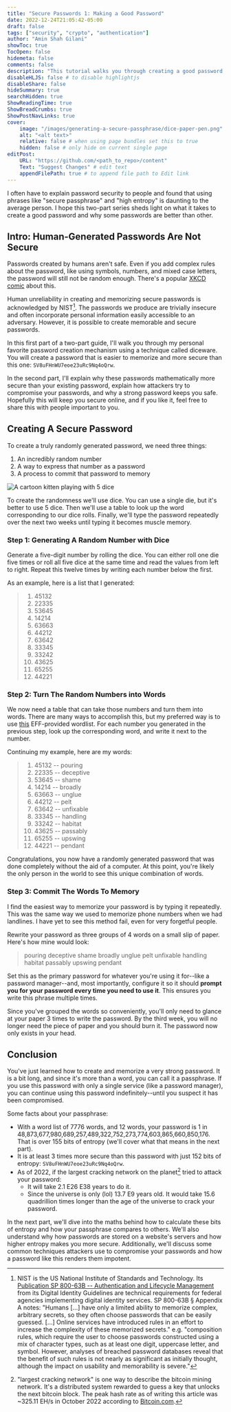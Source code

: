 ```yaml
---
title: "Secure Passwords 1: Making a Good Password"
date: 2022-12-24T21:05:42-05:00
draft: false
tags: ["security", "crypto", "authentication"]
author: "Amin Shah Gilani"
showToc: true
TocOpen: false
hidemeta: false
comments: false
description: "This tutorial walks you through creating a good password. Humans are bad at making and remembering good passwords. A good password requires randomness which we incorporate in this process."
disableHLJS: false # to disable highlightjs
disableShare: false
hideSummary: true
searchHidden: true
ShowReadingTime: true
ShowBreadCrumbs: true
ShowPostNavLinks: true
cover:
    image: "/images/generating-a-secure-passphrase/dice-paper-pen.png" # image path/url
    alt: "<alt text>"
    relative: false # when using page bundles set this to true
    hidden: false # only hide on current single page
editPost:
    URL: "https://github.com/<path_to_repo>/content"
    Text: "Suggest Changes" # edit text
    appendFilePath: true # to append file path to Edit link
---
```



I often have to explain password security to people and found that using
phrases like "secure passphrase" and "high entropy" is daunting to the average
person. I hope this two-part series sheds light on what it takes to create a
good password and why some passwords are better than other.


## Intro: Human-Generated Passwords Are Not Secure

Passwords created by humans aren't safe. Even if you add complex rules about
the password, like using symbols, numbers, and mixed case letters, the password
will still not be random enough. There's a popular [XKCD
comic](https://xkcd.com/936/) about this.

Human unreliability in creating and memorizing secure passwords is acknowledged
by NIST[^1]. The passwords we produce are trivially insecure and often
incorporate personal information easily accessible to an adversary. However, it
is possible to create memorable and secure passwords.

In this first part of a two-part guide, I'll walk you through my personal
favorite password creation mechanism using a technique called diceware. You
will create a password that is easier to memorize and more secure than this
one: `SV8uFHnWU7eoe23uRc9Nq4oQrw`.

In the second part, I'll explain why these passwords mathematically more secure
than your existing password, explain how attackers try to compromise your
passwords, and why a strong password keeps you safe. Hopefully this will keep
you secure online, and if you like it, feel free to share this with people
important to you.


## Creating A Secure Password

To create a truly randomly generated password, we need three things:

1. An incredibly random number
1. A way to express that number as a password
1. A process to commit that password to memory

![A cartoon kitten playing with 5 dice](/images/generating-a-secure-passphrase/kitten-playing-dice.png)

To create the randomness we'll use dice. You can use a single die, but it's
better to use 5 dice. Then we'll use a table to look up the word corresponding
to our dice rolls. Finally, we'll type the password repeatedly over the next
two weeks until typing it becomes muscle memory.

### Step 1: Generating A Random Number with Dice

Generate a five-digit number by rolling the dice. You can either roll one die
five times or roll all five dice at the same time and read the values from
left to right. Repeat this twelve times by writing each number below the first.

As an example, here is a list that I generated:

> 1. 45132
> 1. 22335
> 1. 53645
> 1. 14214
> 1. 63663
> 1. 44212
> 1. 63642
> 1. 33345
> 1. 33242
> 1. 43625
> 1. 65255
> 1. 44221

### Step 2: Turn The Random Numbers into Words

We now need a table that can take those numbers and turn them into words. There
are many ways to accomplish this, but my preferred way is to use
[this](http://archive.today/fvX6l) EFF-provided wordlist. For each number you
generated in the previous step, look up the corresponding word, and write it
next to the number.

Continuing my example, here are my words:

> 1. 45132 -- pouring
> 1. 22335 -- deceptive
> 1. 53645 -- shame
> 1. 14214 -- broadly
> 1. 63663 -- unglue
> 1. 44212 -- pelt
> 1. 63642 -- unfixable
> 1. 33345 -- handling
> 1. 33242 -- habitat
> 1. 43625 -- passably
> 1. 65255 -- upswing
> 1. 44221 -- pendant

Congratulations, you now have a randomly generated password that was done
completely without the aid of a computer. At this point, you're likely
the only person in the world to see this unique combination of words.

### Step 3: Commit The Words To Memory

I find the easiest way to memorize your password is by typing it repeatedly.
This was the same way we used to memorize phone numbers when we had landlines.
I have yet to see this method fail, even for very forgetful people.

Rewrite your password as three groups of 4 words on a small slip of paper.
Here's how mine would look:

> pouring deceptive shame broadly
> unglue pelt unfixable handling
> habitat passably upswing pendant

Set this as the primary password for whatever you're using it for--like a
password manager--and, most importantly, configure it so it should **prompt you
for your password every time you need to use it**. This ensures you write this
phrase multiple times.

Since you've grouped the words so conveniently, you'll only need to glance at
your paper 3 times to write the password. By the third week, you will no
longer need the piece of paper and you should burn it. The password now only
exists in your head.


## Conclusion

You've just learned how to create and memorize a very strong password. It is a
bit long, and since it's more than a word, you can call it a passphrase. If you
use this password with only a single service (like a password manager), you can
continue using this password indefinitely--until you suspect it has been
compromised.

Some facts about your passphrase:

* With a word list of 7776 words, and 12 words, your password is 1 in
  48,873,677,980,689,257,489,322,752,273,774,603,865,660,850,176. That is over
  155 bits of entropy (we'll cover what that means in the next part).
* It is at least 3 times more secure than this password with just 152 bits of
  entropy: `SV8uFHnWU7eoe23uRc9Nq4oQrw`.
* As of 2022, if the largest cracking network on the planet[^2] tried to attack
  your password:
  * It will take 2.1 E26 E38 years to do it.
  * Since the universe is only (lol) 13.7 E9 years old. It would take 15.6
    quadrillion times longer than the age of the universe to crack your
    password.


In the next part, we'll dive into the maths behind how to calculate these bits
of entropy and how your passphrase compares to others. We'll also understand
why how passwords are stored on a website's servers and how higher entropy
makes you more secure. Additionally, we'll discuss some common techniques
attackers use to compromise your passwords and how a password like this renders
them impotent.



[^1]: NIST is the US National Institute of Standards and Technology. Its
    [Publication SP 800-63B -- Authentication and Lifecycle
    Management](https://doi.org/10.6028/NIST.SP.800-63-3) from its Digital
    Identity Guidelines are technical requirements for federal agencies
    implementing digital identity services. SP 800-63B § Appendix A notes:
    "Humans [...] have only a limited ability to memorize complex, arbitrary
    secrets, so they often choose passwords that can be easily guessed. [...]
    Online services have introduced rules in an effort to increase the
    complexity of these memorized secrets." e.g. "composition rules, which
    require the user to choose passwords constructed using a mix of character
    types, such as at least one digit, uppercase letter, and symbol. However,
    analyses of breached password databases reveal that the benefit of such
    rules is not nearly as significant as initially thought, although the
    impact on usability and memorability is severe."
[^2]: "largest cracking network" is one way to describe the bitcoin mining
    network. It's a distributed system rewarded to guess a key that
    unlocks the next bitcoin block. The peak hash rate as of writing this
    article was ~325.11 EH/s in October 2022 according to
    [Bitcoin.com](https://news.bitcoin.com/3-bitcoin-mining-records-set-in-october-btc-hash-price-taps-lifetime-low-while-hashrate-and-difficulty-surged/).
